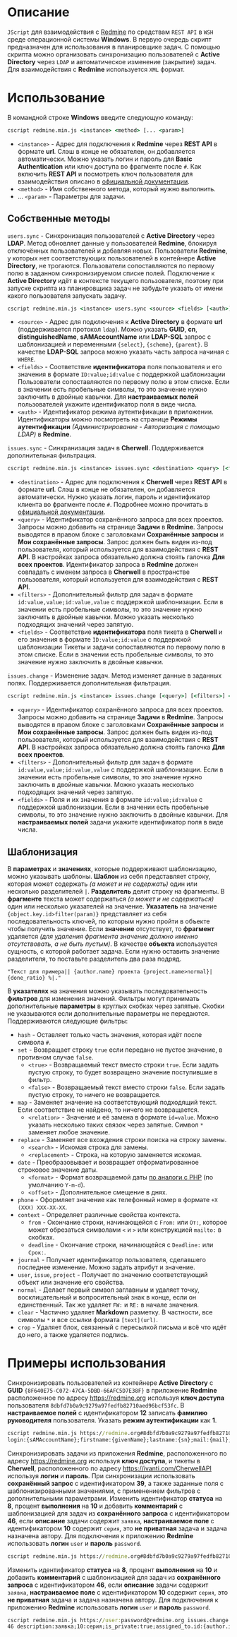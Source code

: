 # Описание
`JScript` для взаимодействия с [Redmine](http://www.redmine.org/) по средствам `REST API` в `WSH` среде операционной системы **Windows**. В первую очередь скрипт предназначен для использования в планировщике задач. С помощью скрипта можно организовать синхронизацию пользователей с **Active Directory** через `LDAP` и автоматическое изменение (закрытие) задач. Для взаимодействия с **Redmine** используется `XML` формат.
# Использование
В командной строке **Windows** введите следующую команду:
```bat
cscript redmine.min.js <instance> <method> [... <param>]
```
- `<instance>` - Адрес для подключения к **Redmine** через **REST API** в формате **url**. Слэш в конце не обязателен, он добавляется автоматически. Можно указать логин и пароль  для **Basic Authentication** или ключ доступа во фрагменте после `#`. Как включить **REST API** и посмотреть ключ пользователя для взаимодействия описано в [официальной документации](http://www.redmine.org/projects/redmine/wiki/Rest_api).
- `<method>` - Имя собственного метода, который нужно выполнить.
- ... `<param>` - Параметры для задачи.
## Собственные методы
`users.sync` - Синхронизация пользователей с **Active Directory** через **LDAP**. Метод обновляет данные у пользователей **Redmine**, блокируя отключённых пользователей и добавляя новых. Пользователи **Redmine**, у которых нет соответствующих пользователей в контейнере **Active Directory**, не трогаются. Пользователи сопоставляются по первому полю в заданном синхронизируемом списке полей. Подключение к **Active Directory** идёт в контексте текущего пользователя, поэтому при запуске скрипта из планировщика задач не забудьте указать от имени какого пользователя запускать задачу.
```bat
cscript redmine.min.js <instance> users.sync <source> <fields> [<auth>]
```
- `<source>` - Адрес для подключения к **Active Directory** в формате **url** (поддерживается протокол `ldap`). Можно указать **GUID**, **cn**, **distinguishedName**, **sAMAccountName** или **LDAP-SQL** запрос с шаблонизацией и переменными `{select}`, `{scheme}`, `{parent}`. В качестве **LDAP-SQL** запроса можно указать часть запроса начиная с `WHERE`.
- `<fields>` - Соответствие **идентификатора** поля пользователя и его значения в формате `ID:value;id:value` с поддержкой шаблонизации Пользователи сопоставляются по первому полю в этом списке. Если в значении есть пробельные символы, то это значение нужно заключить в двойные кавычки. Для **настраиваемых полей** пользователей укажите идентификатор поля в виде числа. 
- `<auth>` - Идентификатор режима аутентификации в приложении. Идентификаторы можно посмотреть на странице **Режимы аутентификации** *(Администрирование - Авторизация с помощью LDAP)* в **Redmine**.

`issues.sync` - Синхранизация задач в **Cherwell**. Поддерживается дополнительная фильтрация.
```bat
cscript redmine.min.js <instance> issues.sync <destination> <query> [<filters>] <fields>
```
- `<destination>` - Адрес для подключения к **Cherwell** через **REST API** в формате **url**. Слэш в конце не обязателен, он добавляется автоматически. Нужно указать логин, пароль и идентификатор клиента во фрагменте после `#`. Подробнее можно прочитать в [официальной документации](https://help.ivanti.com/ch/help/en_US/CSM/2023/documentation_bundle/LandingPage.htm).
- `<query>` - Идентификатор сохранённого запроса для всех проектов. Запросы можно добавить на странице **Задачи** в **Redmine**. Запросы выводятся в правом блоке с заголовками **Сохранённые запросы** и **Мои сохранённые запросы**. Запрос должен быть виден из-под пользователя, который используется для взаимодействия с **REST API**. В настройках запроса обязательно должна стоять галочка **Для всех проектов**. Идентификатор запроса в **Redmine** должен совпадать с именем запроса в **Cherwell** в пространстве пользователя, который используется для взаимодействия с **REST API**.
- `<filters>` - Дополнительный фильтр для задач в формате `id:value,value;id:value,value` с поддержкой шаблонизации. Если в значении есть пробельные символы, то это значение нужно заключить в двойные кавычки. Можно указать несколько подходящих значений через запятую.
- `<fields>` - Соответствие **идентификатора** поля тикета в **Cherwell** и его значения в формате `ID:value;id:value` с поддержкой шаблонизации Тикеты и задачи сопоставляются по первому полю в этом списке. Если в значении есть пробельные символы, то это значение нужно заключить в двойные кавычки.

`issues.change` - Изменение задач. Метод изменяет данные в заданных полях. Поддерживается дополнительная фильтрация.
```bat
cscript redmine.min.js <instance> issues.change [<query>] [<filters>] <fields>
```
- `<query>` - Идентификатор сохранённого запроса для всех проектов. Запросы можно добавить на странице **Задачи** в **Redmine**. Запросы выводятся в правом блоке с заголовками **Сохранённые запросы** и **Мои сохранённые запросы**. Запрос должен быть виден из-под пользователя, который используется для взаимодействия с **REST API**. В настройках запроса обязательно должна стоять галочка **Для всех проектов**.
- `<filters>` - Дополнительный фильтр для задач в формате `id:value,value;id:value,value` с поддержкой шаблонизации. Если в значении есть пробельные символы, то это значение нужно заключить в двойные кавычки. Можно указать несколько подходящих значений через запятую.
- `<fields>` - Поля и их значения в формате `id:value;id:value` с поддержкой шаблонизации. Если в значении есть пробельные символы, то это значение нужно заключить в двойные кавычки. Для **настраиваемых полей** задачи укажите идентификатор поля в виде числа.

## Шаблонизация
В **параметрах** и **значениях**, которые поддерживают шаблонизацию, можно указывать шаблоны. **Шаблон** из себя представляет строку, которая может содержать *(а может и не содержать)* один или несколько разделителей `|`. **Разделитель** делит строку на фрагменты. В **фрагменте** текста может содержаться *(а может и не содержаться)* один или несколько указателей на значение. **Указатель** на значение `{object.key.id>filter(param)}` представляет из себя последовательность ключей, по которым нужно пройти в объекте чтобы получить значение. Если **значение** отсутствует, то **фрагмент** удаляется *(для удаления фрагмента значение должно именно отсутствовать, а не быть пустым)*. В качестве **объекта** используется сущность, с которой работает задача. Если нужно оставить значение разделителя, то поставьте разделитель два раза подряд.
```
"Текст для примера|| {author.name} проекта {project.name>normal}| {done_ratio} %|."
```
В **указателях** на значения можно указывать последовательность **фильтров** для изменения значений. Фильтры могут принимать дополнительные **параметры** в круглых скобках через запятые. Скобки не указываются если дополнительные параметры не передаются. Поддерживаются следующие фильтры:
- `hash` - Оставляет только часть значения, которая идёт после символа `#`.
- `set` - Возвращает строку `true` если передано не пустое значение, в противном случае `false`.
    - `<true>` - Возвращаемый текст вместо строки `true`. Если задать пустую строку, то будет возвращено значение поступившие в фильтр.
    - `<false>` - Возвращаемый текст вместо строки `false`. Если задать пустую строку, то ничего не возвращается.
- `map` - Заменяет значение на соответствующий подходящий текст. Если соответствие не найдено, то ничего не возвращается.
    - `<relation>` - Значение и её замена в формате `id=value`. Можно указать несколько таких связок через запятые. Символ `*` заменяет любое значение.
- `replace` - Заменяет все вхождения строки поиска на строку замены.
    - `<search>` - Искомая строка для замены.
    - `<replacement>` - Строка, на которую заменяется искомая.
- `date` - Преобразовывает и возвращает отформатированное строковое значение даты.
    - `<format>` - Формат возвращаемой даты [по аналоги с PHP](https://www.php.net/manual/ru/datetime.format.php) (по умолчанию `Y-m-d`).
    - `<offset>` - Дополнительное смещение в днях.
- `phone` - Оформляет значение как телефонный номер в формате `+X (XXX) XXX-XX-XX`.
- `context` - Определяет различные свойства контекста.
    - `from` - Окончание строки, начинающейся с `From:` или `От:`, которое может обрезаться символами `<` и `>` или конструкцией `mailto:` в скобках.
    - `deadline` - Окончание строки, начинающейся с `Deadline:` или `Срок:`.
- `journal` - Получает идентификатор пользователя, сделавшего последнее изменение. Можно задать атрибут и значение.
- `user`, `issue`, `project` - Получает по значению соответствующий объект или значение его свойства.
- `normal` - Делает первый символ заглавным и удаляет точку, восклицательный и вопросительный знак в конце, если он единственный. Так же удаляет `FW:` и `RE:` в начале значения.
- `clear` - Частично удаляет **Markdown** разметку. В частности, все символы `*` и все ссылки формата `[text](url)`.
- `crop` - Удаляет блок, связанный с пересылкой письма и всё что идёт до него, а также удаляется подпись.
# Примеры использования
Синхронизировать пользователей из контейнере **Active Directory** с **GUID** `{8F640E75-C072-47CA-5DBD-66AFC5D7E38F}` в приложение **Redmine** расположенное по адресу https://redmine.org используя **ключ доступа** пользователя `8dbfd7b0a9c9279a97fedfb82710aed96bcf53fc`. В **настраиваемое полей** с идентификатором **12** записать **фамилию руководителя** пользователя. Указать **режим аутентификации** как **1**.
```bat
cscript redmine.min.js https://redmine.org#8dbfd7b0a9c9279a97fedfb82710aed96bcf53fc users.sync ldap://{8F640E75-C072-47CA-5DBD-66AFC5D7E38F}
login:{sAMAccountName};firstname:{givenName};lastname:{sn};mail:{mail};12:"{manager.sAMAccountName>user.lastname}" 1
```
Синхронизировать задачи из приложения **Redmine**, расположенного по адресу https://redmine.org используя **ключ доступа**, и тикеты в **Cherwell**, расположенного по адресу https://ivanti.com/CherwellAPI используя **логин** и **пароль**. При синхронизации использовать **сохранённый запрос** с идентификатором **39**, а также заданные поля с шаблонизированными значениями, с применением фильтров с дополнительными параметрами.
Изменить идентификатор **статуса** на **8**, процент **выполнения** на **10** и добавить **комментарий** с шаблонизацией для задач из **сохранённого запроса** с идентификатором **46**, если **описание** задачи содержит `заявка`, **настраиваемое поле** с идентификатором **10** содержит `серия`, это **не приватная** задача и задача назначена автору. Для подключения к приложению **Redmine** использовать **логин** `user` и **пароль** `password`.
```bat
cscript redmine.min.js https://redmine.org#8dbfd7b0a9c9279a97fedfb82710aed96bcf53fc issues.sync https://user:password@ivanti.com/CherwellAPI#27f5c613-4392-c534-6fe9-ed646fe9ed64 39 SuppliersReference:{id};ServiceCountryCode:RUS;Description:"{description>set(,'Нет описания')}";CustomerDisplayName:"{author.id>user[15]}";Status:"{status.id>map(3=Resolved,4=Resolved)}";OwnedBy:"{assigned_to.id>user[15]}"
```
Изменить идентификатор **статуса** на **8**, процент **выполнения** на **10** и добавить **комментарий** с шаблонизацией для задач из **сохранённого запроса** с идентификатором **46**, если **описание** задачи содержит `заявка`, **настраиваемое поле** с идентификатором **10** содержит `серия`, это **не приватная** задача и задача назначена автору. Для подключения к приложению **Redmine** использовать **логин** `user` и **пароль** `password`.
```bat
cscript redmine.min.js https://user:password@redmine.org issues.change
46 description:заявка;10:серия;is_private:true;assigned_to.id:{author.id} status.id:8;done_ratio:10;notes:"{author.name}, ваша заявка автоматически зарегистрирована в системе."
```